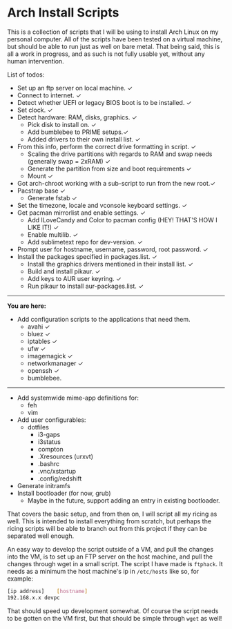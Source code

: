 # Arch Install Scripts

This is a collection of scripts that I will be using to install Arch Linux on my personal computer.
All of the scripts have been tested on a virtual machine, but should be able to run just as well on bare metal.
That being said, this is all a work in progress, and as such is not fully usable yet, without any human intervention.

List of todos:

- Set up an ftp server on local machine. &#x2713;
- Connect to internet. &#x2713;
- Detect whether UEFI or legacy BIOS boot is to be installed. &#x2713;
- Set clock. &#x2713;
- Detect hardware: RAM, disks, graphics. &#x2713;
	- Pick disk to install on. &#x2713;
	- Add bumblebee to PRIME setups.&#x2713;
	- Added drivers to their own install list. &#x2713;
- From this info, perform the correct drive formatting in script. &#x2713;
	- Scaling the drive partitions with regards to RAM and swap needs (generally swap = 2xRAM) &#x2713;
	- Generate the partition from size and boot requirements &#x2713;
	- Mount &#x2713;
- Got arch-chroot working with a sub-script to run from the new root.&#x2713;
- Pacstrap base &#x2713;
	- Generate fstab &#x2713;
- Set the timezone, locale and vconsole keyboard settings. &#x2713;
- Get pacman mirrorlist and enable settings. &#x2713;
	- Add ILoveCandy and Color to pacman config (HEY! THAT'S HOW I LIKE IT!) &#x2713;
	- Enable multilib. &#x2713;
	- Add sublimetext repo for dev-version. &#x2713;
- Prompt user for hostname, username, password, root password. &#x2713;
- Install the packages specified in packages.list. &#x2713;
	- Install the graphics drivers mentioned in their install list. &#x2713;
	- Build and install pikaur. &#x2713;
	- Add keys to AUR user keyring. &#x2713;
	- Run pikaur to install aur-packages.list. &#x2713;
___
**You are here:**
- Add configuration scripts to the applications that need them.
	- avahi &#x2713;
	- bluez &#x2713;
	- iptables &#x2713;
	- ufw &#x2713;
	- imagemagick &#x2713;
	- networkmanager &#x2713;
	- openssh &#x2713;
	- bumblebee.
___

- Add systemwide mime-app definitions for:
	- feh
	- vim
- Add user configurables:
	- dotfiles
		- i3-gaps
		- i3status
		- compton
		- .Xresources (urxvt)
		- .bashrc
		- .vnc/xstartup
		- .config/redshift
- Generate initramfs
- Install bootloader (for now, grub)
	- Maybe in the future, support adding an entry in existing bootloader.

That covers the basic setup, and from then on, I will script all my ricing as well.
This is intended to install everything from scratch, but perhaps the ricing scripts will be able to branch out from this project if they can be separated well enough.

An easy way to develop the script outside of a VM, and pull the changes into the VM, is to set up an FTP server on the host machine, and pull the changes through wget in a small script. The script I have made is `ftphack`. It needs as a minimum the host machine's ip in `/etc/hosts` like so, for example:

```bash
[ip address]	[hostname]
192.168.x.x	devpc
```

That should speed up development somewhat. Of course the script needs to be gotten on the VM first, but that should be simple through `wget` as well!
